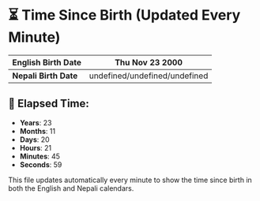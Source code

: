# ⏳ Time Since Birth (Updated Every Minute)

| **English Birth Date** | Thu Nov 23 2000 |
|------------------------|-------------------------------------|
| **Nepali Birth Date**  | undefined/undefined/undefined                  |

## 📅 Elapsed Time:

- **Years**: 23
- **Months**: 11
- **Days**: 20
- **Hours**: 21
- **Minutes**: 45
- **Seconds**: 59

This file updates automatically every minute to show the time since birth in both the English and Nepali calendars.